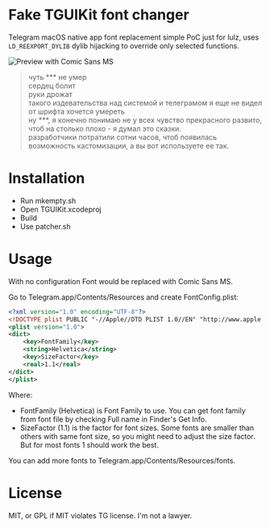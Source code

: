 # Fake TGUIKit font changer

Telegram macOS native app font replacement
simple PoC just for lulz, uses `LD_REEXPORT_DYLIB` dylib hijacking to
override only selected functions.

![Preview with Comic Sans MS](preview.png?raw=true)

> чуть \*\*\* не умер  
> сердец болит  
> руки дрожат  
> такого издевательства над системой и телеграмом я еще не видел  
> от шрифта хочется умереть  
> ну \*\*\*, я конечно понимаю не у всех чувство прекрасного развито,
> чтоб на столько плохо - я думал это сказки.  
> разработчики потратили сотни часов, чтоб появилась возможность
> кастомизации, а вы вот используете ее так.


# Installation
- Run mkempty.sh
- Open TGUIKit.xcodeproj
- Build
- Use patcher.sh

# Usage
With no configuration Font would be replaced with Comic Sans MS.

Go to Telegram.app/Contents/Resources and create FontConfig.plist:

```xml
<?xml version="1.0" encoding="UTF-8"?>
<!DOCTYPE plist PUBLIC "-//Apple//DTD PLIST 1.0//EN" "http://www.apple.com/DTDs/PropertyList-1.0.dtd">
<plist version="1.0">
<dict>
	<key>FontFamily</key>
	<string>Helvetica</string>
	<key>SizeFactor</key>
	<real>1.1</real>
</dict>
</plist>
```

Where:
- FontFamily (Helvetica) is Font Family to use. You can get font family
  from font file by checking Full name in Finder's Get Info.
- SizeFactor (1.1) is the factor for font sizes. Some fonts are smaller
  than others with same font size, so you might need to adjust the size
  factor. But for most fonts 1 should work the best.

You can add more fonts to Telegram.app/Contents/Resources/fonts.

# License
MIT, or GPL if MIT violates TG license. I'm not a lawyer.
